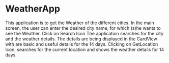 # WeatherApp
This application is to get the Weather of the different cities.
In the main screen, the user can enter the desired city name, for which (s)he wants to see the Weather.
Click on Search Icon
The application searches for the city and the weather details.
The details are being displayed in the CardView with are basic and useful details for the 14 days.
Clicking on GetLocation Icon, searches for the current location and shows the weather details for 14 days.

